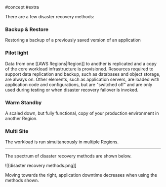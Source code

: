 #concept #extra 

There are a few disaster recovery methods:
### Backup & Restore
Restoring a backup of a previously saved version of an application

### Pilot light
Data from one [[AWS Regions|Region]] to another is replicated and a copy of the core workload infrastructure is provisioned. 
Resources required to support data replication and backup, such as databases and object storage, are always on.
Other elements, such as application servers, are loaded with application code and configurations, but are "switched off" and are only used during testing or when disaster recovery failover is invoked.

### Warm Standby
A scaled down, but fully functional, copy of your production environment in another Region.

### Multi Site
The workload is run simultaneously in multiple Regions.

---

The spectrum of disaster recovery methods are shown below.

![[disaster recovery methods.png]]

Moving towards the right, application downtime decreases when using the methods shown.
